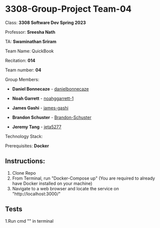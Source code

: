 
# 3308-Group-Project Team-04

Class: **3308 Software Dev Spring 2023**

Professor: **Sreesha Nath**

TA: **Swaminathan Sriram**

Team Name: QuickBook

Recitation: **014**

Team number: **04**

Group Members:

-   **Daniel Bonnecaze** - [danielbonnecaze](https://github.com/dbcolobuff)
    
-   **Noah Garrett** - [noahggarrett-1](https://github.com/noahggarrett-1)
    
-   **James Gashi** - [james-gashi](https://github.com/james-gashi)
    
-   **Brandon Schuster** - [Brandon-Schuster](https://github.com/Brandon-Schuster)
- **Jeremy Tang** - [jeta5277](https://github.com/jeta5277)

Technology Stack: 

Prerequisites: **Docker**

Instructions:
- 
1. Clone Repo
2. From Terminal, run "Docker-Compose up" (You are required to already have Docker installed on your machine)
3. Navigate to a web browser and locate the service on "http://localhost:3000/"

Tests
-
1.Run cmd "" in terminal

<!-- Brief Application description

Contributors - In this case, it will be the team Members

Technology Stack used for the project

Prerequisites to run the application - Any software that needs to be installed to run the application

Instructions on how to run the application locally.

How to run the tests

Link to the deployed application -->
